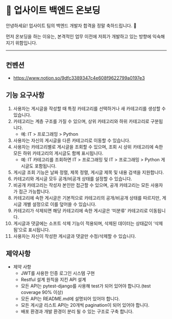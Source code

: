 # 🏢 업사이트 백엔드 온보딩

안녕하세요! 업사이트 팀의 백엔드 개발자 합격을 정말 축하드립니다. 🎉 

먼저 온보딩을 하는 이유는, 본격적인 업무 이전에 저희가 개발하고 있는 방향에 익숙해지기 위함입니다.

---

## 컨벤션
- https://www.notion.so/9dfc3389347c4e608f9622799a0197e3


## 기능 요구사항

1. 사용자는 게시글을 작성할 때 특정 카테고리를 선택하거나 새 카테고리를 생성할 수 있습니다. 
2. 카테고리는 계층 구조를 가질 수 있으며, 상위 카테고리와 하위 카테고리로 구분됩니다. 
   - 예: IT > 프로그래밍 > Python 
3. 사용자는 자신의 게시글을 다른 카테고리로 이동할 수 있습니다. 
4. 사용자는 카테고리별로 게시글을 조회할 수 있으며, 조회 시 상위 카테고리에 속한 모든 하위 카테고리의 게시글도 함께 표시됩니다. 
   - 예: IT 카테고리를 조회하면 IT > 프로그래밍 및 IT > 프로그래밍 > Python 게시글도 포함됩니다.
5. 게시글 조회 기능은 날짜 정렬, 제목 정렬, 게시글 제목 및 내용 검색을 지원합니다. 
6. 카테고리와 게시글 모두 공개/비공개 상태를 설정할 수 있습니다. 
7. 비공개 카테고리는 작성자 본인만 접근할 수 있으며, 공개 카테고리는 모든 사용자가 접근 가능합니다. 
8. 카테고리에 속한 게시글은 기본적으로 카테고리의 공개/비공개 상태를 따르지만, 게시글 개별 설정으로 이를 덮어쓸 수 있습니다. 
9. 카테고리가 삭제되면 해당 카테고리에 속한 게시글은 ‘미분류’ 카테고리로 이동됩니다. 
10. 게시글과 댓글에는 소프트 삭제 기능이 적용되며, 삭제된 데이터는 상태값이 ‘삭제됨’으로 표시됩니다. 
11. 사용자는 자신이 작성한 게시글과 댓글만 수정/삭제할 수 있습니다.

## 제약사항
- 제약 사항
    - JWT를 사용한 인증 로그인 시스템 구현
    - Restful 설계 원칙을 지킨 API 설계
    - 모든 API는 pytest-django를 사용해 test가 되어 있어야 합니다.(test coverage 90% 이상)
    - 모든 API는 README.md에 설명되어 있어야 합니다.
    - 모든 게시글 리스트 API는 20개씩 pagination이 되어 있어야 합니다.
    - 배포 환경과 개발 환경이 분리 될 수 있는 구조로 구축 합니다.